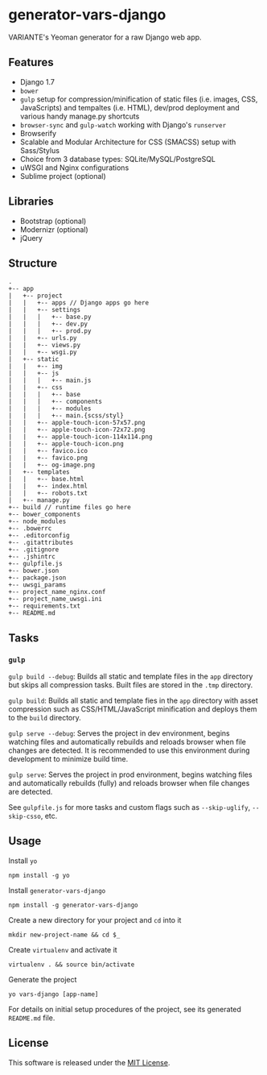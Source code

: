 # generator-vars-django

VARIANTE's Yeoman generator for a raw Django web app.

## Features

- Django 1.7
- ```bower```
- ```gulp``` setup for compression/minification of static files (i.e. images, CSS, JavaScripts) and tempaltes (i.e. HTML), dev/prod deployment and various handy manage.py shortcuts
- ```browser-sync``` and ```gulp-watch``` working with Django's ```runserver```
- Browserify
- Scalable and Modular Architecture for CSS (SMACSS) setup with Sass/Stylus
- Choice from 3 database types: SQLite/MySQL/PostgreSQL
- uWSGI and Nginx configurations
- Sublime project (optional)

## Libraries

- Bootstrap (optional)
- Modernizr (optional)
- jQuery

## Structure

```
.
+-- app
|   +-- project
|   |   +-- apps // Django apps go here
|   |   +-- settings
|   |   |   +-- base.py
|   |   |   +-- dev.py
|   |   |   +-- prod.py
|   |   +-- urls.py
|   |   +-- views.py
|   |   +-- wsgi.py
|   +-- static
|   |   +-- img
|   |   +-- js
|   |   |   +-- main.js
|   |   +-- css
|   |   |   +-- base
|   |   |   +-- components
|   |   |   +-- modules
|   |   |   +-- main.{scss/styl}
|   |   +-- apple-touch-icon-57x57.png
|   |   +-- apple-touch-icon-72x72.png
|   |   +-- apple-touch-icon-114x114.png
|   |   +-- apple-touch-icon.png
|   |   +-- favico.ico
|   |   +-- favico.png
|   |   +-- og-image.png
|   +-- templates
|   |   +-- base.html
|   |   +-- index.html
|   |   +-- robots.txt
|   +-- manage.py
+-- build // runtime files go here
+-- bower_components
+-- node_modules
+-- .bowerrc
+-- .editorconfig
+-- .gitattributes
+-- .gitignore
+-- .jshintrc
+-- gulpfile.js
+-- bower.json
+-- package.json
+-- uwsgi_params
+-- project_name_nginx.conf
+-- project_name_uwsgi.ini
+-- requirements.txt
+-- README.md
```

## Tasks

### ```gulp```

```gulp build --debug```: Builds all static and template files in the ```app``` directory but skips all compression tasks. Built files are stored in the ```.tmp``` directory.

```gulp build```: Builds all static and template fies in the ```app``` directory with asset compression such as CSS/HTML/JavaScript minification and deploys them to the ```build``` directory.

```gulp serve --debug```: Serves the project in dev environment, begins watching files and automatically rebuilds and reloads browser when file changes are detected. It is recommended to use this environment during development to minimize build time.

```gulp serve```: Serves the project in prod environment, begins watching files and automatically rebuilds (fully) and reloads browser when file changes are detected.

See ```gulpfile.js``` for more tasks and custom flags such as ```--skip-uglify```, ```--skip-csso```, etc.


## Usage

Install ```yo```
```
npm install -g yo
```

Install ```generator-vars-django```
```
npm install -g generator-vars-django
```

Create a new directory for your project and ```cd``` into it
```
mkdir new-project-name && cd $_
```

Create ```virtualenv``` and activate it
```
virtualenv . && source bin/activate
```

Generate the project
```
yo vars-django [app-name]
```

For details on initial setup procedures of the project, see its generated ```README.md``` file.

## License

This software is released under the [MIT License](http://opensource.org/licenses/MIT).
